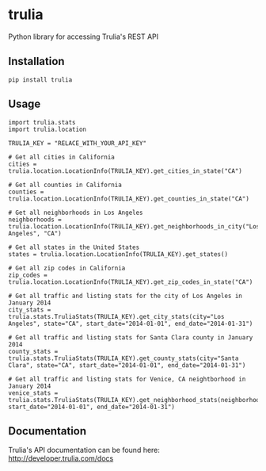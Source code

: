 # trulia

Python library for accessing Trulia's REST API

## Installation

    pip install trulia

## Usage

    import trulia.stats
    import trulia.location

    TRULIA_KEY = "RELACE_WITH_YOUR_API_KEY"

    # Get all cities in California
    cities = trulia.location.LocationInfo(TRULIA_KEY).get_cities_in_state("CA")

    # Get all counties in California
    counties = trulia.location.LocationInfo(TRULIA_KEY).get_counties_in_state("CA")

    # Get all neighborhoods in Los Angeles
    neighborhoods = trulia.location.LocationInfo(TRULIA_KEY).get_neighborhoods_in_city("Los Angeles", "CA")

    # Get all states in the United States
    states = trulia.location.LocationInfo(TRULIA_KEY).get_states()

    # Get all zip codes in California
    zip_codes = trulia.location.LocationInfo(TRULIA_KEY).get_zip_codes_in_state("CA")

    # Get all traffic and listing stats for the city of Los Angeles in January 2014
    city_stats = trulia.stats.TruliaStats(TRULIA_KEY).get_city_stats(city="Los Angeles", state="CA", start_date="2014-01-01", end_date="2014-01-31")

    # Get all traffic and listing stats for Santa Clara county in January 2014
    county_stats = trulia.stats.TruliaStats(TRULIA_KEY).get_county_stats(city="Santa Clara", state="CA", start_date="2014-01-01", end_date="2014-01-31")

    # Get all traffic and listing stats for Venice, CA neightborhood in January 2014
    venice_stats = trulia.stats.TruliaStats(TRULIA_KEY).get_neighborhood_stats(neighborhood_id=7183, start_date="2014-01-01", end_date="2014-01-31")

## Documentation

Trulia's API documentation can be found here: http://developer.trulia.com/docs
